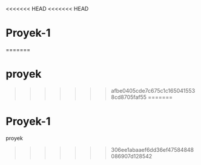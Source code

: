 <<<<<<< HEAD
<<<<<<< HEAD
# Proyek-1
=======
# proyek
>>>>>>> afbe0405cde7c675c1c1650415538cd8705faf55
=======
# Proyek-1
proyek
>>>>>>> 306ee1abaaef6dd36ef47584848086907d128542
